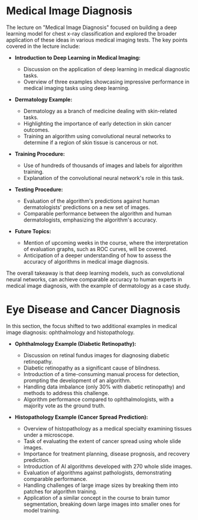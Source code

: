 # Medical Image Diagnosis

The lecture on "Medical Image Diagnosis" focused on building a deep learning model for chest x-ray classification and explored the broader application of these ideas in various medical imaging tests. The key points covered in the lecture include:

- **Introduction to Deep Learning in Medical Imaging:**
   - Discussion on the application of deep learning in medical diagnostic tasks.
   - Overview of three examples showcasing impressive performance in medical imaging tasks using deep learning.

- **Dermatology Example:**
   - Dermatology as a branch of medicine dealing with skin-related tasks.
   - Highlighting the importance of early detection in skin cancer outcomes.
   - Training an algorithm using convolutional neural networks to determine if a region of skin tissue is cancerous or not.

- **Training Procedure:**
   - Use of hundreds of thousands of images and labels for algorithm training.
   - Explanation of the convolutional neural network's role in this task.

- **Testing Procedure:**
   - Evaluation of the algorithm's predictions against human dermatologists' predictions on a new set of images.
   - Comparable performance between the algorithm and human dermatologists, emphasizing the algorithm's accuracy.

- **Future Topics:**
   - Mention of upcoming weeks in the course, where the interpretation of evaluation graphs, such as ROC curves, will be covered.
   - Anticipation of a deeper understanding of how to assess the accuracy of algorithms in medical image diagnosis.

The overall takeaway is that deep learning models, such as convolutional neural networks, can achieve comparable accuracy to human experts in medical image diagnosis, with the example of dermatology as a case study.

# Eye Disease and Cancer Diagnosis

In this section, the focus shifted to two additional examples in medical image diagnosis: ophthalmology and histopathology.

- **Ophthalmology Example (Diabetic Retinopathy):**
   - Discussion on retinal fundus images for diagnosing diabetic retinopathy.
   - Diabetic retinopathy as a significant cause of blindness.
   - Introduction of a time-consuming manual process for detection, prompting the development of an algorithm.
   - Handling data imbalance (only 30% with diabetic retinopathy) and methods to address this challenge.
   - Algorithm performance compared to ophthalmologists, with a majority vote as the ground truth.

- **Histopathology Example (Cancer Spread Prediction):**
   - Overview of histopathology as a medical specialty examining tissues under a microscope.
   - Task of evaluating the extent of cancer spread using whole slide images.
   - Importance for treatment planning, disease prognosis, and recovery prediction.
   - Introduction of AI algorithms developed with 270 whole slide images.
   - Evaluation of algorithms against pathologists, demonstrating comparable performance.
   - Handling challenges of large image sizes by breaking them into patches for algorithm training.
   - Application of a similar concept in the course to brain tumor segmentation, breaking down large images into smaller ones for model training.